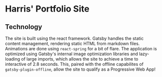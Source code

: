 # Harris' Portfolio Site

## Technology

The site is built using the react framework. Gatsby handles the static content management, rendering static HTML from markdown files. Animations are done using `react-spring` for a bit of flare. The application is optimized using Gatsby's internal image optimization libraries and lazy-loading of large imports, which allows the site to achieve a time to interactive of 2.8 seconds. This, paired with the offline capabilites of `gatsby-plugin-offline`, allow the site to qualify as a Progressive Web App!
